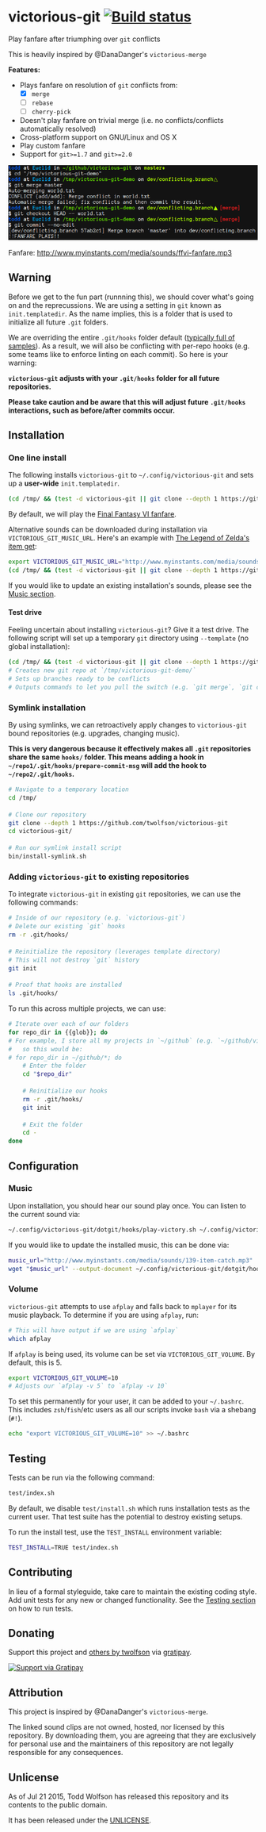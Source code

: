 # victorious-git [![Build status](https://travis-ci.org/twolfson/victorious-git.png?branch=master)](https://travis-ci.org/twolfson/victorious-git)

Play fanfare after triumphing over `git` conflicts

This is heavily inspired by @DanaDanger's `victorious-merge`

**Features:**

- Plays fanfare on resolution of `git` conflicts from:
    - [x] `merge`
    - [ ] `rebase`
    - [ ] `cherry-pick`
- Doesn't play fanfare on trivial merge (i.e. no conflicts/conflicts automatically resolved)
- Cross-platform support on GNU/Linux and OS X
- Play custom fanfare
- Support for `git>=1.7` and `git>=2.0`

![Screenshot](docs/screenshot.png)

Fanfare: http://www.myinstants.com/media/sounds/ffvi-fanfare.mp3

## Warning
Before we get to the fun part (runnning this), we should cover what's going on and the reprecussions. We are using a setting in `git` known as `init.templatedir`. As the name implies, this is a folder that is used to initialize all future `.git` folders.

We are overriding the entire `.git/hooks` folder default ([typically full of samples][git-hooks-default]). As a result, we will also be conflicting with per-repo hooks (e.g. some teams like to enforce linting on each commit). So here is your warning:

[git-hooks-default]: https://github.com/git/git/tree/v2.4.6/templates

**`victorious-git` adjusts with your `.git/hooks` folder for all future repositories.**

**Please take caution and be aware that this will adjust future `.git/hooks` interactions, such as before/after commits occur.**

## Installation
### One line install
The following installs `victorious-git` to `~/.config/victorious-git` and sets up a **user-wide** `init.templatedir`.

```bash
(cd /tmp/ && (test -d victorious-git || git clone --depth 1 https://github.com/twolfson/victorious-git) && cd victorious-git/ && bin/install.sh)
```

By default, we will play the [Final Fantasy VI fanfare][ff-fanfare].

Alternative sounds can be downloaded during installation via `VICTORIOUS_GIT_MUSIC_URL`. Here's an example with [The Legend of Zelda's item get][zelda-item-get]:

[ff-fanfare]: http://www.myinstants.com/instant/ff-vi-fanfare/
[zelda-item-get]: http://www.myinstants.com/instant/zelda-item-get/

```bash
export VICTORIOUS_GIT_MUSIC_URL="http://www.myinstants.com/media/sounds/139-item-catch.mp3"
(cd /tmp/ && (test -d victorious-git || git clone --depth 1 https://github.com/twolfson/victorious-git) && cd victorious-git/ && bin/install.sh)
```

If you would like to update an existing installation's sounds, please see the [Music section](#music).

#### Test drive
Feeling uncertain about installing `victorious-git`? Give it a test drive. The following script will set up a temporary `git` directory using `--template` (no global installation):

```bash
(cd /tmp/ && (test -d victorious-git || git clone --depth 1 https://github.com/twolfson/victorious-git) && cd victorious-git/ && bin/test-drive.sh)
# Creates new git repo at `/tmp/victorious-git-demo/`
# Sets up branches ready to be conflicts
# Outputs commands to let you pull the switch (e.g. `git merge`, `git commit`)
```

### Symlink installation
By using symlinks, we can retroactively apply changes to `victorious-git` bound repositories (e.g. upgrades, changing music).

**This is very dangerous because it effectively makes all `.git` repositories share the same `hooks/` folder. This means adding a hook in `~/repo1/.git/hooks/prepare-commit-msg` will add the hook to `~/repo2/.git/hooks`.**

```bash
# Navigate to a temporary location
cd /tmp/

# Clone our repository
git clone --depth 1 https://github.com/twolfson/victorious-git
cd victorious-git/

# Run our symlink install script
bin/install-symlink.sh
```

### Adding `victorious-git` to existing repositories
To integrate `victorious-git` in existing `git` repositories, we can use the following commands:

```bash
# Inside of our repository (e.g. `victorious-git`)
# Delete our existing `git` hooks
rm -r .git/hooks/

# Reinitialize the repository (leverages template directory)
# This will not destroy `git` history
git init

# Proof that hooks are installed
ls .git/hooks/
```

To run this across multiple projects, we can use:

```bash
# Iterate over each of our folders
for repo_dir in {{glob}}; do
# For example, I store all my projects in `~/github` (e.g. `~/github/victorious-git`)
#   so this would be:
# for repo_dir in ~/github/*; do
    # Enter the folder
    cd "$repo_dir"

    # Reinitialize our hooks
    rm -r .git/hooks/
    git init

    # Exit the folder
    cd -
done
```

## Configuration
### Music
Upon installation, you should hear our sound play once. You can listen to the current sound via:

```bash
~/.config/victorious-git/dotgit/hooks/play-victory.sh ~/.config/victorious-git/dotgit/hooks/victory.mp3
```

If you would like to update the installed music, this can be done via:

```bash
music_url="http://www.myinstants.com/media/sounds/139-item-catch.mp3"
wget "$music_url" --output-document ~/.config/victorious-git/dotgit/hooks/victory.mp3
```

### Volume
`victorious-git` attempts to use `afplay` and falls back to `mplayer` for its music playback. To determine if you are using `afplay`, run:

```bash
# This will have output if we are using `afplay`
which afplay
```

If `afplay` is being used, its volume can be set via `VICTORIOUS_GIT_VOLUME`. By default, this is 5.

```bash
export VICTORIOUS_GIT_VOLUME=10
# Adjusts our `afplay -v 5` to `afplay -v 10`
```

To set this permanently for your user, it can be added to your `~/.bashrc`. This includes `zsh`/`fish`/etc users as all our scripts invoke `bash` via a shebang (`#!`).

```bash
echo "export VICTORIOUS_GIT_VOLUME=10" >> ~/.bashrc
```

## Testing
Tests can be run via the following command:

```bash
test/index.sh
```

By default, we disable `test/install.sh` which runs installation tests as the current user. That test suite has the potential to destroy existing setups.

To run the install test, use the `TEST_INSTALL` environment variable:

```bash
TEST_INSTALL=TRUE test/index.sh
```

## Contributing
In lieu of a formal styleguide, take care to maintain the existing coding style. Add unit tests for any new or changed functionality. See the [Testing section](#testing) on how to run tests.

## Donating
Support this project and [others by twolfson][gratipay] via [gratipay][].

[![Support via Gratipay][gratipay-badge]][gratipay]

[gratipay-badge]: https://cdn.rawgit.com/gratipay/gratipay-badge/2.x.x/dist/gratipay.png
[gratipay]: https://www.gratipay.com/twolfson/

## Attribution
This project is inspired by @DanaDanger's  `victorious-merge`.

The linked sound clips are not owned, hosted, nor licensed by this repository. By downloading them, you are agreeing that they are exclusively for personal use and the maintainers of this repository are not legally responsible for any consequences.

## Unlicense
As of Jul 21 2015, Todd Wolfson has released this repository and its contents to the public domain.

It has been released under the [UNLICENSE][].

[UNLICENSE]: UNLICENSE
